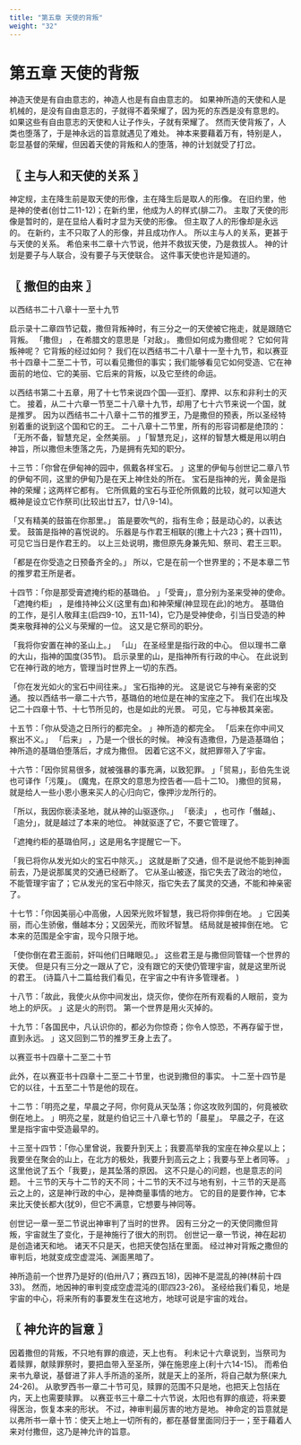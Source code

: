 ```yaml
---
title: "第五章 天使的背叛"
weight: "32"
---
```


# 第五章 天使的背叛


神造天使是有自由意志的，神造人也是有自由意志的。
如果神所造的天使和人是机械的，是没有自由意志的，子就得不着荣耀了，因为死的东西是没有意思的。
如果这些有自由意志的天使和人让子作头，子就有荣耀了。
然而天使背叛了，人类也堕落了，于是神永远的旨意就遇见了难处。
神本来要藉着万有，特别是人，彰显基督的荣耀，但因着天使的背叛和人的堕落，神的计划就受了打岔。

## 〖 主与人和天使的关系 〗

神定规，主在降生前是取天使的形像，主在降生后是取人的形像。
在旧约里，他是神的使者(创廿二11-12)；在新约里，他成为人的样式(腓二7)。
主取了天使的形像是暂时的，是在显给人看时才显为天使的形像。
但主取了人的形像却是永远的。
在新约，主不只取了人的形像，并且成功作人。
所以主与人的关系，更甚于与天使的关系。
希伯来书二章十六节说，他并不救拔天使，乃是救拔人。
神的计划是要子与人联合，没有要子与天使联合。
这件事天使也许是知道的。

## 〖 撒但的由来 〗

以西结书二十八章十一至十九节

启示录十二章四节记载，撒但背叛神时，有三分之一的天使被它拖走，就是跟随它背叛。
「撒但」
，在希腊文的意思是「对敌」。
撒但如何成为撒但呢？
它如何背叛神呢？
它背叛的经过如何？
我们在以西结书二十八章十一至十九节，和以赛亚书十四章十二至二十节，可以看见撒但的事实；我们能够看见它如何受造、它在神面前的地位、它的美丽、它后来的背叛，以及它至终的命运。

以西结书第二十五章，用了十七节来说四个国──亚扪、摩押、以东和非利士的灭亡。
接着，从二十六章一节至二十八章十九节，却用了七十六节来说一个国，就是推罗。
因为以西结书二十八章十二节的推罗王，乃是撒但的预表，所以圣经特别着重的说到这个国和它的王。
二十八章十二节里，所有的形容词都是绝顶的：「无所不备，智慧充足，全然美丽。
」「智慧充足」，这样的智慧大概是用以明白神旨，所以撒但未堕落之先，乃是拥有先知的职分。

十三节：「你曾在伊甸神的园中，佩戴各样宝石。
」这里的伊甸与创世记二章八节的伊甸不同，这里的伊甸乃是在天上神住处的所在。
宝石是指神的光，黄金是指神的荣耀；这两样它都有。
它所佩戴的宝石与亚伦所佩戴的比较，就可以知道大概神是设立它作祭司(比较出廿五7，廿八9-14)。

「又有精美的鼓笛在你那里。」
笛是要吹气的，指有生命；鼓是动心的，以表达爱。
鼓笛是指神的喜悦说的。
乐器是与作君王相联的(撒上十六23；赛十四11)，可见它当日是作君王的。
以上三处说明，撒但原先身兼先知、祭司、君王三职。

「都是在你受造之日预备齐全的。」
所以，它是在前一个世界里的；不是本章二节的推罗君王所是者。

十四节：「你是那受膏遮掩约柜的基璐伯。
」「受膏」，意分别为圣来受神的使命。
「遮掩约柜」
，是维持神公义(这里有血)和神荣耀(神显现在此)的地方。
基璐伯的工作，是引人敬拜主(启四9-10，五11-14)，它乃是受神使命，引当日受造的种类来敬拜神的公义与荣耀的一位。
这又是它祭司的职分。

「我将你安置在神的圣山上。」
「山」
在圣经里是指行政的中心。
但以理书二章的大山，指神的国度(35节)。
启示录里的山，是指神所有行政的中心。
在此说到它在神行政的地方，管理当时世界上一切的东西。

「你在发光如火的宝石中间往来。」
宝石指神的光。
这是说它与神有亲密的交通。
按以西结书一章二十六节，基璐伯的地位是在神的宝座之下。
我们在出埃及记二十四章十节、十七节所见的，也是如此的光景。
可见，它与神极其亲密。

十五节：「你从受造之日所行的都完全。
」神所造的都完全。
「后来在你中间又察出不义。」
「后来」
，乃是一个很长的时候。
神没有造撒但，乃是造基璐伯；神所造的基璐伯堕落后，才成为撒但。
因着它这不义，就把罪带入了宇宙。

十六节：「因你贸易很多，就被强暴的事充满，以致犯罪。
」「贸易」，彭伯先生说也可译作「污蔑」。
(魔鬼，在原文的意思为控告者──启十二10。
)撒但的贸易，就是给人一些小恩小惠来买人的心归向它，像押沙龙所行的。

「所以，我因你亵渎圣地，就从神的山驱逐你。」
「亵渎」
，也可作「僭越」、「逾分」，就是越过了本来的地位。
神就驱逐了它，不要它管理了。

「遮掩约柜的基璐伯阿，」这是用名字提醒它一下。

「我已将你从发光如火的宝石中除灭。」
这就是断了交通，但不是说他不能到神面前去，乃是说那属灵的交通已经断了。
它从圣山被逐，指它失去了政治的地位，不能管理宇宙了；它从发光的宝石中除灭，指它失去了属灵的交通，不能和神亲密了。

十七节：「你因美丽心中高傲，人因荣光败坏智慧，我已将你摔倒在地。
」它因美丽，而心生骄傲，僭越本分；又因荣光，而败坏智慧。
结局就是被摔倒在地。
它本来的范围是全宇宙，现今只限于地。

「使你倒在君王面前，奸叫他们日睹眼见。」
这些君王是与撒但同管辖一个世界的天使。
但是只有三分之一跟从了它，没有跟它的天使仍管理宇宙，就是这里所说的君王。
(诗篇八十二篇给我们看见，在宇宙之中有许多管理者。
)

十八节：「故此，我使火从你中间发出，烧灭你，使你在所有观看的人眼前，变为地上的炉灰。
」这是火的刑罚。
第一个世界是用火灭掉的。

十九节：「各国民中，凡认识你的，都必为你惊奇；你令人惊恐，不再存留于世，直到永远。
」这又回到二节的推罗王身上去了。

以赛亚书十四章十二至二十节

此外，在以赛亚书十四章十二至二十节里，也说到撒但的事实。
十二至十四节是它的以往，十五至二十节是他的现在。

十二节：「明亮之星，早晨之子阿，你何竟从天坠落；你这攻败列国的，何竟被砍倒在地上。
」明亮之星，就是约伯记三十八章七节的「晨星」。
早晨之子，在这里是指宇宙中受造最早的。

十三至十四节：「你心里曾说，我要升到天上；我要高举我的宝座在神众星以上；我要坐在聚会的山上，在北方的极处，我要升到高云之上；我要与至上者同等。
」这里他说了五个「我要」，是其坠落的原因。
这不只是心的问题，也是意志的问题。
十三节的天与十二节的天不同；十二节的天不过与地有别，十三节的天是高云之上的，这是神行政的中心，是神商量事情的地方。
它的目的是要作神，它本来比天使长都大(犹9)，但它不满意，它想要与神同等。

创世记一章一至二节说出神审判了当时的世界。
因有三分之一的天使同撒但背叛，宇宙就生了变化，于是神施行了很大的刑罚。
创世记一章一节说，神在起初是创造诸天和地。
诸天不只是天，也把天使包括在里面。
经过神对背叛之撒但的审判后，地就变成空虚混沌、渊面黑暗了。

神所造前一个世界乃是好的(伯卅八7；赛四五18)，因神不是混乱的神(林前十四33)。
然而，地因神的审判变成空虚混沌的(耶四23-26)。
圣经给我们看见，地是宇宙的中心，将来所有的事要发生在这地方，地球可说是宇宙的戏台。

## 〖 神允许的旨意 〗

因着撒但的背叛，不只地有罪的痕迹，天上也有。
利未记十六章说到，当祭司为着赎罪，献赎罪祭时，要把血带入至圣所，弹在施恩座上(利十六14-15)。
而希伯来书九章说，基督进了非人手所造的圣所，就是天上的圣所，将自己献为祭(来九24-26)。
从歌罗西书一章二十节可见，赎罪的范围不只是地，也把天上包括在内，天上也需要赎罪。
以赛亚书三十章二十六节说，太阳也有罪的痕迹，将来要得医治，恢复本来的形状。
不过，神审判最厉害的地方是地。
神命定的旨意就是以弗所书一章十节：使天上地上一切所有的，都在基督里面同归于一；至于藉着人来对付撒但，这乃是神允许的旨意。
